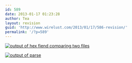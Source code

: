 ```yaml
---
id: 589
date: 2013-01-17 01:23:28
author: Tea
layout: revision
guid: 'http://www.wirelust.com/2013/01/17/586-revision/'
permalink: '/?p=589'
---
```


[![output of hex fiend comparing two files](http://www.wirelust.com/blog/wp-content/uploads/2013/01/hexfiend-286x300.png)](http://www.wirelust.com/?attachment_id=587)

[![output of parse](http://www.wirelust.com/blog/wp-content/uploads/2013/01/parse_output-300x273.png)](http://www.wirelust.com/?attachment_id=588)